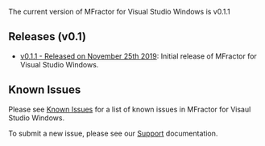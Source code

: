 The current version of MFractor for Visual Studio Windows is v0.1.1

## Releases (v0.1)

 * [v0.1.1 - Released on November 25th 2019](v0/v0.1.md#v0.1.1): Initial release of MFractor for Visual Studio Windows.

## Known Issues
Please see [Known Issues](known-issues.md) for a list of known issues in MFractor for Visaul Studio Windows.

To submit a new issue, please see our [Support](/support.md) documentation.
